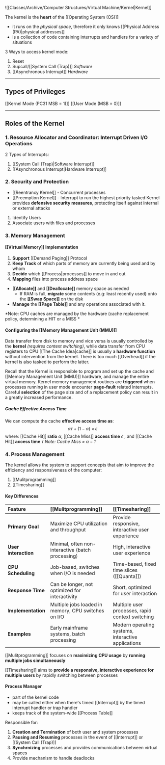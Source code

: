 
![[Classes/Archive/Computer Structures/Virtual Machine/Kernel|Kernel]]

The kernel is the **heart** of the [[Operating System (OS)]]
- it runs on the *physical space*, therefore it only knows [[Physical Address (PA)|physical addresses]]
- is a collection of code containing interrupts and handlers for a variety of situations

3 Ways to access kernel mode:
1. Reset
2. Supcall/[[System Call (Trap)]] *Software*
3. [[Asynchronous Interrupt]] *Hardware*
___
## Types of Privileges
[[Kernel Mode (PC31 MSB = 1)]]
[[User Mode (MSB = 0)]]

___
## Roles of the Kernel
### 1. Resource Allocator and Coordinator: Interrupt Driven I/O Operations
2 Types of Interrupts:
1. [[System Call (Trap)|Software Interrupt]]
2. [[Asynchronous Interrupt|Hardware Interrupt]] 

### 2. Security and Protection
- [[Reentrancy Kernel]] - Concurrent processes 
- [[Preemption Kernel]] - Interrupt to run the highest priority tasked
Kernel provides **defensive security measures**, protecting itself against internal or external attacks
1. Identify Users
2. Associate users with files and processes

### 3. Memory Management
#### [[Virtual Memory]] Implementation
1. **Support** [[Demand Paging]] Protocol
2. **Keep Track** of which parts of memory are currently being used and by whom
3. **Decide** which [[Process|processes]] to move in and out
4. **Mapping** files into process address space
- **[[Allocate]]** and **[[Deallocate]]** memory space as needed
    - If RAM is full, **migrate** some contents (e.g: least recently used) onto the **[[Swap Space]]** on the disk
- **Manage** the **[[Page Table]]** and any operations associated with it.

*Note: CPU caches are managed by the hardware (cache replacement policy, determining a HIT or a MISS * 

#### Configuring the [[Memory Management Unit (MMU)]]
Data transfer from disk to memory and vice versa is usually controlled by the **kernel** *(requires context switching)*, while data transfer from CPU registers to CPU [[The Cache Idea|cache]] is usually a **hardware function** without intervention from the kernel. There is too much [[Overhead]] if the kernel is also tasked to perform the latter.

Recall that the Kernel is responsible to program and set up the cache and [[Memory Management Unit (MMU)]] hardware, and manage the entire virtual memory. Kernel memory management routines are **triggered** when processes running in user mode encounter **page-fault** related interrupts. Careful **selection** of the page size and of a replacement policy can result in a greatly increased performance.

##### Cache Effective Access Time
We can compute the cache **effective access time as**:
$$
\alpha\tau + (1-\alpha) \times \epsilon
$$
where:
[[Cache Hit]] **ratio** $\alpha$, 
[[Cache Miss]] **access time** $\epsilon$ , and 
[[Cache Hit]] **access time** $\tau$ 
*Note: Cache Miss = $\alpha-1$*

### 4. Process Management
The kernel allows the system to support concepts that aim to improve the efficiency and responsiveness of the computer:
1. [[Mulitprogramming]]
2. [[Timesharing]] 

#### Key Differences

| **Feature**          | [[Mulitprogramming]]                                | [[Timesharing]]                                    |
| :------------------- | :-------------------------------------------------- | :------------------------------------------------- |
| **Primary Goal**     | Maximize CPU utilization and throughput             | Provide responsive, interactive user experience    |
| **User Interaction** | Minimal, often non-interactive (batch processing)   | High, interactive user experience                  |
| **CPU Scheduling**   | Job-based, switches when I/O is needed              | Time-based, fixed time slices ([[Quanta]])         |
| **Response Time**    | Can be longer, not optimized for interactivity      | Short, optimized for user interaction              |
| **Implementation**   | Multiple jobs loaded in memory, CPU switches on I/O | Multiple user processes, rapid context switching   |
| **Examples**         | Early mainframe systems, batch processing           | Modern operating systems, interactive applications |
[[Mulitprogramming]] focuses on **maximizing CPU usage** by **running multiple jobs simultaneously**

[[Timesharing]] aims to **provide a responsive, interactive experience for multiple users** by rapidly switching between processes

#### Process Manager
- part of the kernel code
- may be called either when there's timed [[Interrupt]] by the timed interrupt handler or trap handler
- keeps track of the system-wide [[Process Table]]

Responsible for:
1. **Creation and Termination** of both user and system processes
2. **Pausing and Resuming** processes in the event of [[Interrupt]] or [[System Call (Trap)]]
3. **Synchrnizing** processes and provides communications between virtual spaces
4. Provide mechanism to handle deadlocks